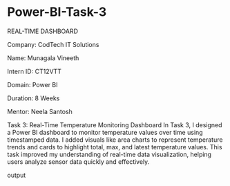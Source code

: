# Power-BI-Task-3

 REAL-TIME  DASHBOARD
 
Company: CodTech IT Solutions

Name: Munagala Vineeth

Intern ID: CT12VTT

Domain: Power BI

Duration: 8 Weeks

Mentor: Neela Santosh

Task 3: Real-Time Temperature Monitoring Dashboard
In Task 3, I designed a Power BI dashboard to monitor temperature values over time using timestamped data. I added visuals like area charts to represent temperature trends and cards to highlight total, max, and latest temperature values. This task improved my understanding of real-time data visualization, helping users analyze sensor data quickly and effectively.

output 
